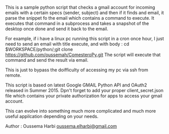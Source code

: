This is a sample python script that checks a gmail account for incoming
emails with a certain specs (sender, subject)
and then if it finds and email, it parse the snippet fo the email which contains a command to execute.
It executes that command in a subprocess and takes 
a snapshot of the desktop once done and send it back to the email.

For example, if i have a linux pc running this script in a cron once hour,
I just need to send an email with title execute, and with body : cd $WORKSPACE/python/;git clone https://github.com/oussemah/ComesteroPy.git
The script will execute that command and send the result via email.

This is just to bypass the doifficulty of accessing my pc via ssh from remote.

This script is based on latest Google GMAIL Python API and OAuth2 released in Summer 2015.
Dpn't forget to add your proper client_secret.json file which contains your private authorization for apps to access your gmail account.

This can evolve into something much more complicated and much more useful appilcation depending on  your needs.

Author : Oussema Harbi <oussema.elharbi@gmail.com>

